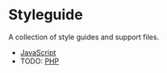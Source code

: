 # Styleguide

A collection of style guides and support files.

 - [JavaScript](https://github.com/brandingbrand/styleguide/tree/master/javascript)
 - TODO: [PHP](#)

